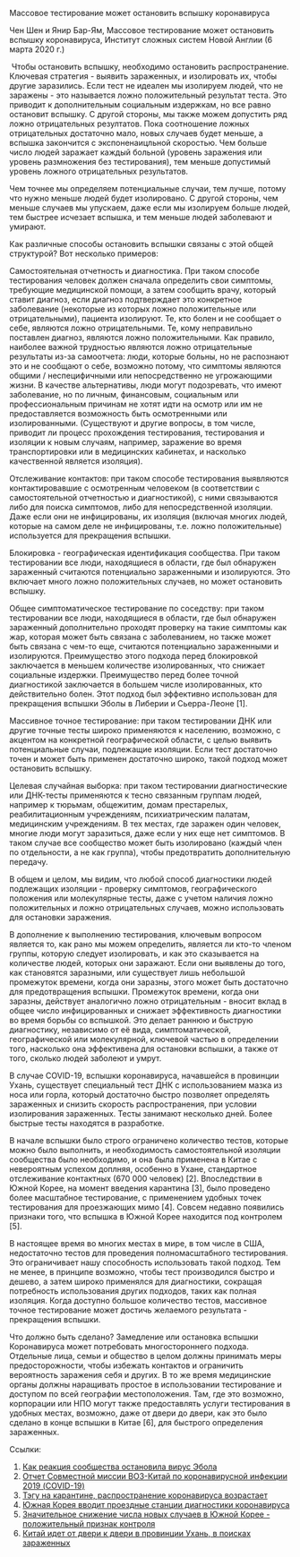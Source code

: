 Массовое тестирование может остановить вспышку коронавируса
‍

Чен Шен и Янир Бар-Ям, Массовое тестирование может остановить вспышку коронавируса, Институт сложных систем Новой Англии (6 марта 2020 г.)

‍
Чтобы остановить вспышку, необходимо остановить распространение. Ключевая стратегия - выявить зараженных, и изолировать их, чтобы другие заразились. Если тест не идеален мы изолируем людей, что не заражены - это называется ложно положительный результат теста. Это приводит к дополнительным социальным издержкам, но все равно остановит вспышку. С другой стороны, мы также можем допустить ряд ложно отрицательных резултатов. Пока соотношение ложных отрицательных достаточно мало, новых случаев будет меньше, а вспышка закончится с экспоненаицльной скоростью. Чем больше число людей заражает каждый больной (уровень заражения или уровень размножения без тестирования), тем меньше допустимый уровень ложного отрицательных результатов.

Чем точнее мы определяем потенциальные случаи, тем лучше, потому что нужно меньше людей будет изолировано. С другой стороны, чем меньше случаев мы упускаем, даже если мы изолируем больше людей, тем быстрее исчезает вспышка, и тем меньше людей заболевают и умирают.

Как различные способы остановить вспышки связаны с этой общей структурой? Вот несколько примеров:

Самостоятельная отчетность и диагностика. При таком способе тестирования человек должен сначала определить свои симптомы, требующие медицинской помощи, а затем сообщить врачу, который ставит диагноз, если диагноз подтверждает это конкретное заболевание (некоторые из которых ложно положительные или отрицательными), пациента изолируют. Те, кто болен и не сообщает о себе, являются ложно отрицательными. Те, кому неправильно поставлен диагноз, являются ложно положительными. Как правило, наиболее важной трудностью являются ложно отрицательные результаты из-за самоотчета: люди, которые больны, но не распознают это и не сообщают о себе, возможно потому, что симптомы являются общими / неспецифичными или непосредственно не угрожающими жизни. В качестве альтернативы, люди могут подозревать, что имеют заболевание, но по личным, финансовым, социальным или профессиональным причинам не хотят идти на осмотр или им не предоставляется возможность быть осмотренными или изолированными. (Существуют и другие вопросы, в том числе, приводит ли процесс прохождения тестирования, тестирования и изоляции к новым случаям, например, заражение во время транспортировки или в медицинских кабинетах, и насколько качественной является изоляция).

Отслеживание контактов: при таком способе тестирования выявляются контактировавшие с осмотренным человеком (в соответствии с самостоятельной отчетностью и диагностикой), с ними связываются либо для поиска симптомов, либо для непосредственной изоляции. Даже если они не инфицированы, их изоляция (включая многих людей, которые на самом деле не инфицированы, т.е. ложно положительные) используется для прекращения вспышки.

Блокировка - географическая идентификация сообщества. При таком тестировании все люди, находящиеся в области, где был обнаружен зараженный считаются потенциально зараженными и изолируются. Это включает много ложно положительных случаев, но может остановить вспышку.

Общее симптоматическое тестирование по соседству: при таком тестировании все люди, находящиеся в области, где был обнаружен зараженный дополнительно проходят проверку на такие симптомы как жар, которая может быть связана с заболеванием, но также может быть связана с чем-то еще, считаются потенциально зараженными и изолируются. Преимущество этого подхода перед блокировкой заключается в меньшем количестве изолированных, что снижает социальные издержки. Преимущество перед более точной диагностикой заключается в большем числе изолированных, кто действительно болен. Этот подход был эффективно использован для прекращения вспышки Эболы в Либерии и Сьерра-Леоне [1].

Массивное точное тестирование: при таком тестировании ДНК или другие точные тесты широко применяются к населению, возможно, с акцентом на конкретной географической области, с целью выявить потенциальные случаи, подлежащие изоляции. Если тест достаточно точен и может быть применен достаточно широко, такой подход может остановить вспышку.

Целевая случайная выборка: при таком тестировании диагностические или ДНК-тесты применяются к тесно связанным группам людей, например к тюрьмам, общежитим, домам престарелых, реабилитационным учреждениям, психиатрическим палатам, медицинским учреждениям. В тех местах, где заражен один человек, многие люди могут заразиться, даже если у них еще нет симптомов. В таком случае все сообщество может быть изолировано (каждый член по отдельности, а не как группа), чтобы предотвратить дополнительную передачу.

В общем и целом, мы видим, что любой способ диагностики людей подлежащих изоляции - проверку симптомов, географического положения или молекулярные тесты, даже с учетом наличия ложно положительных и ложно отрицательных случаев, можно использовать для остановки заражения.

В дополнение к выполнению тестирования, ключевым вопросом является то, как рано мы можем определить, является ли кто-то членом группы, которую следует изолировать, и как это сказывается на количестве людей, которых они заражают. Если они выявлены до того, как становятся заразными, или существует лишь небольшой промежуток времени, когда они заразны, этого может быть достаточно для предотвращения вспышки. Промежуток времени, когда они заразны, действует аналогично ложно отрицательным - вносит вклад в общее число инфицированных и снижает эффективность диагностики во время борьбы со вспышкой. Это делает раннюю и быструю диагностику, независимо от её вида, симптоматической, географической или молекулярной, ключевой частью в определении того, насколько она эффективена для остановки вспышки, а также от того, сколько людей заболеют и умрут.

В случае COVID-19, вспышки коронавируса, начавшейся в провинции Ухань, существует специальный тест ДНК с использованием мазка из носа или горла, который достаточно быстро позволяет определять зараженных и снизить скорость распространения, при условии изолирования зараженных. Тесты занимают несколько дней. Более быстрые тесты находятся в разработке.

В начале вспышки было строго ограничено количество тестов, которые можно было выполнить, и необходимость самостоятельной изоляции сообщества было необходимо, и она была применена в Китае с невероятным успехом доплняя, особенно в Ухане, стандартное отслеживание контактных (670 000 человек) [2]. Впоследствии в Южной Корее, на момент введения карантина [3], было проведено более масштабное тестирование, с применением удобных точек тестирования для проезжающих мимо [4]. Совсем недавно появились признаки того, что вспышка в Южной Корее находится под контролем [5].

В настоящее время во многих местах в мире, в том числе в США, недостаточно тестов для проведения полномасштабного тестирования. Это ограничивает нашу способность использовать такой подход. Тем не менее, в принципе возможно, чтобы тест производился быстро и дешево, а затем широко применялся для диагностики, сокращая потребность использования других подходов, таких как полная изоляция. Когда доступно большое количество тестов, массивное точное тестирование может достичь желаемого результата - прекращения вспышки.

Что должно быть сделано? Замедление или остановка вспышки Коронавируса может потребовать многостороннего подхода. Отдельные лица, семьи и общество в целом должны принимать меры предосторожности, чтобы избежать контактов и ограничить вероятность заражения себя и других. В то же время медицинские органы должны наращивать простое в использовании тестирование и доступом по всей географии местоположения. Там, где это возможно, корпорации или НПО могут также предоставлять услуги тестирования в удобных местах, возможно, даже от двери до двери, как это было сделано в конце вспышки в Китае [6], для быстрого определения зараженных.

Ссылки:
1. [Как реакция сообщества остановила вирус Эбола](https://necsi.edu/how-community-response-stopped-ebola)
2. [Отчет Совместной миссии ВОЗ-Китай по коронавирусной инфекции 2019 (COVID-19)](https://www.who.int/docs/default-source/coronaviruse/who-china-joint-mission-on-covid-19-final-report.pdf)
3. [Тэгу на карантине, распространение коронавируса возрастает](http://english.chosun.com/site/data/html_dir/2020/02/24/2020022401353.html)
4. [Южная Корея вводит проездные станции диагностики коронавируса](https://www.cnn.com/2020/03/02/asia/coronavirus-drive-through-south-korea-hnk-intl/index.html)
5. [Значительное снижение числа новых случаев в Южной Корее - положительный признак контроля](https://twitter.com/yaneerbaryam/status/1235734017699430401?s=20)
6. [Китай идет от двери к двери в провинции Ухань, в поисках зараженных](https://www.courthousenews.com/china-goes-door-to-door-in-wuhan-seeking-infections/)
